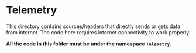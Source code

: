 # Telemetry

This directory contains sources/headers that directly sends or gets data from internet. 
The code here requires internet connectivity to work properly. 

**All the code in this folder must be under the namespace `Telemetry`.**
